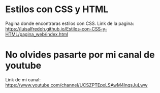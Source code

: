 # Estilos con CSS y HTML
Pagina donde encontraras estilos con CSS.
Link de la pagina: https://luisalfredoh.github.io/Estilos-con-CSS-y-HTML/pagina_web/index.html
# No olvides pasarte por mi canal de youtube
Link de mi canal: https://www.youtube.com/channel/UCSZPTEpxLSAwM4lnqsJuLww
